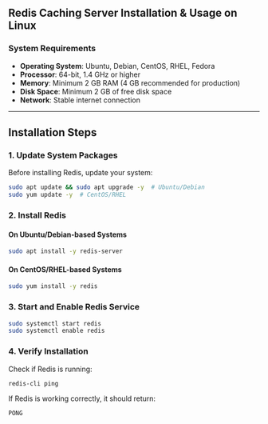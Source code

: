 ## Redis Caching Server Installation & Usage on Linux

### **System Requirements**

- **Operating System**: Ubuntu, Debian, CentOS, RHEL, Fedora
- **Processor**: 64-bit, 1.4 GHz or higher
- **Memory**: Minimum 2 GB RAM (4 GB recommended for production)
- **Disk Space**: Minimum 2 GB of free disk space
- **Network**: Stable internet connection

---

## **Installation Steps**

### **1. Update System Packages**
Before installing Redis, update your system:

```bash
sudo apt update && sudo apt upgrade -y  # Ubuntu/Debian
sudo yum update -y  # CentOS/RHEL
```

### **2. Install Redis**
#### **On Ubuntu/Debian-based Systems**
```bash
sudo apt install -y redis-server
```

#### **On CentOS/RHEL-based Systems**
```bash
sudo yum install -y redis
```

### **3. Start and Enable Redis Service**
```bash
sudo systemctl start redis
sudo systemctl enable redis
```

### **4. Verify Installation**
Check if Redis is running:
```bash
redis-cli ping
```
If Redis is working correctly, it should return:
```
PONG
```

